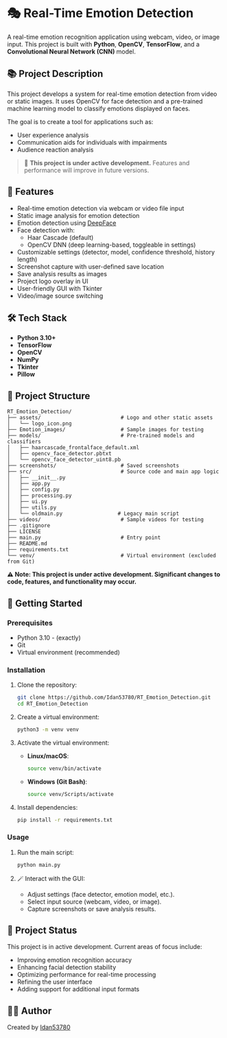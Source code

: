 # 🎭 Real-Time Emotion Detection

A real-time emotion recognition application using webcam, video, or image input. This project is built with **Python**, **OpenCV**, **TensorFlow**, and a **Convolutional Neural Network (CNN)** model.

## 📚 Project Description

This project develops a system for real-time emotion detection from video or static images. It uses OpenCV for face detection and a pre-trained machine learning model to classify emotions displayed on faces.

The goal is to create a tool for applications such as:

- User experience analysis
- Communication aids for individuals with impairments
- Audience reaction analysis

> 🚧 **This project is under active development.** Features and performance will improve in future versions.

## 📌 Features
- Real-time emotion detection via webcam or video file input
- Static image analysis for emotion detection
- Emotion detection using [DeepFace](https://github.com/serengil/deepface)
- Face detection with:
  - Haar Cascade (default)
  - OpenCV DNN (deep learning-based, toggleable in settings)
- Customizable settings (detector, model, confidence threshold, history length)
- Screenshot capture with user-defined save location
- Save analysis results as images
- Project logo overlay in UI
- User-friendly GUI with Tkinter
- Video/image source switching


## 🛠️ Tech Stack
- **Python 3.10+**
- **TensorFlow**
- **OpenCV**
- **NumPy**
- **Tkinter**
- **Pillow**

## 📁 Project Structure

```plaintext
RT_Emotion_Detection/
├── assets/                          # Logo and other static assets
│   └── logo_icon.png
├── Emotion_images/                  # Sample images for testing
├── models/                          # Pre-trained models and classifiers
│   ├── haarcascade_frontalface_default.xml
│   ├── opencv_face_detector.pbtxt
│   └── opencv_face_detector_uint8.pb
├── screenshots/                     # Saved screenshots
├── src/                             # Source code and main app logic
│   ├── __init__.py
│   ├── app.py
│   ├── config.py
│   ├── processing.py
│   ├── ui.py
│   ├── utils.py
│   └── oldmain.py                  # Legacy main script
├── videos/                          # Sample videos for testing
├── .gitignore
├── LICENSE
├── main.py                          # Entry point
├── README.md
├── requirements.txt
└── venv/                            # Virtual environment (excluded from Git)
```

**⚠️ Note: This project is under active development. Significant changes to code, features, and functionality may occur.**

## 🚀 Getting Started

### Prerequisites
- Python 3.10 - (exactly)
- Git
- Virtual environment (recommended) 

### Installation
1. Clone the repository:
   ```bash
   git clone https://github.com/Idan53780/RT_Emotion_Detection.git
   cd RT_Emotion_Detection
   ```

2. Create a virtual environment:
   ```bash
   python3 -m venv venv
   ```

3. Activate the virtual environment:
   - **Linux/macOS**:
     ```bash
     source venv/bin/activate
     ```
   - **Windows (Git Bash)**:
     ```bash
     source venv/Scripts/activate
     ```

4. Install dependencies:
   ```bash
   pip install -r requirements.txt
   ```

### Usage
1. Run the main script:
   ```bash
   python main.py
   ```

2. 🪄 Interact with the GUI:
   - Adjust settings (face detector, emotion model, etc.).
   - Select input source (webcam, video, or image).
   - Capture screenshots or save analysis results.
   

## 📝 Project Status
This project is in active development. Current areas of focus include:
- Improving emotion recognition accuracy
- Enhancing facial detection stability
- Optimizing performance for real-time processing
- Refining the user interface
- Adding support for additional input formats

## 🙋‍♂️ Author
Created by [Idan53780](https://github.com/Idan53780)



